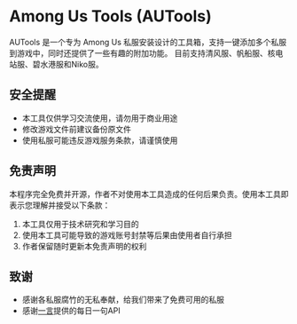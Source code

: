 # Among Us Tools (AUTools)
AUTools 是一个专为 Among Us 私服安装设计的工具箱，支持一键添加多个私服到游戏中，同时还提供了一些有趣的附加功能。
目前支持清风服、帆船服、核电站服、碧水港服和Niko服。
## 安全提醒
- 本工具仅供学习交流使用，请勿用于商业用途
- 修改游戏文件前建议备份原文件
- 使用私服可能违反游戏服务条款，请谨慎使用
## 免责声明
本程序完全免费并开源，作者不对使用本工具造成的任何后果负责。使用本工具即表示您理解并接受以下条款：
1. 本工具仅用于技术研究和学习目的
2. 使用本工具可能导致的游戏账号封禁等后果由使用者自行承担
3. 作者保留随时更新本免责声明的权利
## 致谢
- 感谢各私服腐竹的无私奉献，给我们带来了免费可用的私服
- 感谢[一言](https://hitokoto.cn/)提供的每日一句API
